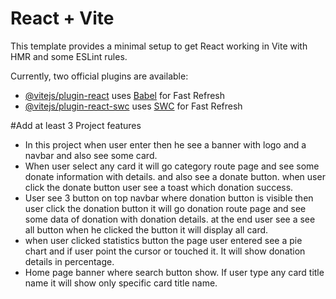 # React + Vite

This template provides a minimal setup to get React working in Vite with HMR and some ESLint rules.

Currently, two official plugins are available:

- [@vitejs/plugin-react](https://github.com/vitejs/vite-plugin-react/blob/main/packages/plugin-react/README.md) uses [Babel](https://babeljs.io/) for Fast Refresh
- [@vitejs/plugin-react-swc](https://github.com/vitejs/vite-plugin-react-swc) uses [SWC](https://swc.rs/) for Fast Refresh


#Add at least 3 Project features
- In this project when user enter then he see a banner with logo and a navbar and also see some card.
- When user select any card it will go category route page and see some donate information with details. and also see a donate button. when user click the donate button user see a toast which donation success.
- User see 3 button on top navbar where donation button is visible then user click the donation button it will go donation route page and see some data of donation with donation details. at the end user see a see all button when he clicked the button it will display all card.
- when user clicked statistics button the page user entered see a pie chart and if user point the cursor or touched it. It will show donation details in percentage.
- Home page banner where search button show. If user type any card title name it will show only specific card title name.
